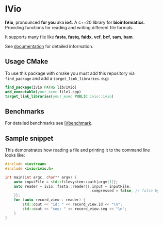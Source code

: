 # IVio
**IVio**, pronounced **for you** aka **io4**.
A c++20 library for **bioinformatics**. Providing functions for reading and writing different file formats.

It supports many file like **fasta**, **fastq**, **faidx**, **vcf**, **bcf**, **sam**, **bam**.

See [documentation](https://iv-project.github.io/IVio/) for detailed information.

## Usage CMake
To use this package with cmake you must add this repository via `find_package` and add a `target_link_libraries`.
e.g:
```cmake
find_package(ivio PATHS lib/IVio)
add_executable(your_exec file1.cpp)
target_link_libraries(your_exec PUBLIC ivio::ivio)
```

## Benchmarks

For detailed benchmarks see [IVbenchmark](https://github.com/iv-project/IVbenchmark#results).

## Sample snippet
This demonstrates how reading a file and printing it to the command line looks like:
```c++
#include <iostream>
#include <ivio/ivio.h>

int main(int argc, char** argv) {
    auto inputFile = std::filesystem::path{argv[1]};
    auto reader = ivio::fasta::reader{{.input = inputFile,
                                       .compressed = false, // false by default, if true a gzip file is expected
    }};
    for (auto record_view : reader) {
        std::cout << "id: " << record_view.id << "\n";
        std::cout << "seq: " << record_view.seq << "\n";
    }
}
```
